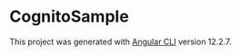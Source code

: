 # CognitoSample

This project was generated with [Angular CLI](https://github.com/angular/angular-cli) version 12.2.7.
